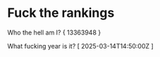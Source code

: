 # Fuck the rankings

Who the hell am I?
{ 13363948 }

What fucking year is it?
[ 2025-03-14T14:50:00Z ]
